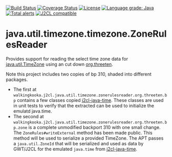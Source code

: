 [![Build Status](https://github.com/mP1/j2cl-java-util-timezone-ZoneRulesReader/workflows/build.yaml/badge.svg)](https://github.com/mP1/j2cl-java-util-timezone-ZoneRulesReader/actions/workflows/build.yaml/badge.svg)
[![Coverage Status](https://coveralls.io/repos/github/mP1/j2cl-java-util-timezone-ZoneRulesReader/badge.svg?branch=master)](https://coveralls.io/github/mP1/j2cl-java-util-timezone-ZoneRulesReader?branch=master)
[![License](https://img.shields.io/badge/License-Apache%202.0-blue.svg)](https://opensource.org/licenses/Apache-2.0)
[![Language grade: Java](https://img.shields.io/lgtm/grade/java/g/mP1/j2cl-java-util-timezone-ZoneRulesReader.svg?logo=lgtm&logoWidth=18)](https://lgtm.com/projects/g/mP1/j2cl-java-util-timezone-ZoneRulesReader/context:java)
[![Total alerts](https://img.shields.io/lgtm/alerts/g/mP1/j2cl-java-util-timezone-ZoneRulesReader.svg?logo=lgtm&logoWidth=18)](https://lgtm.com/projects/g/mP1/j2cl-java-util-timezone-ZoneRulesReader/alerts/)
[![J2CL compatible](https://img.shields.io/badge/J2CL-compatible-brightgreen.svg)](https://github.com/mP1/j2cl-central)



# java.util.timezone.timezone.ZoneRulesReader

Provides support for reading the select time zone data for [java.util.TimeZone](https://github.com/mP1/j2cl-java-util-TimeZone) using an cut down [org.threeten](https://github.com/ThreeTen/threetenbp).

Note this project includes two copies of bp 310, shaded into different packages.

- The first at `walkingkooka.j2cl.java.util.timezone.zonerulesreader.org.threeten.bp` contains a few classes copied
  [j2cl-java-time](https://github.com/mP1/j2cl-java-time). These classes are used in unit tests to verify that the extracted
  can be used to initialize the emulatd java.time.
- The second at `walkingkooka.j2cl.java.util.timezone.zonerulesreader.org.threeten.bp.zone` is a complete unmodified
  backport 310 with one small change. The `ZoneRules#writeExternal` method has been made public. This method will be used to
  serialize a provided TimeZone. The APT passes a `java.util.ZoneId` that will be serialized and used as data by GWT/J2CL 
  for the emulated `java.time` from [j2cl-java-time](https://github.com/mP1/j2cl-java-time).

